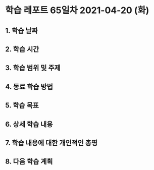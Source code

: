 # 학습 레포트 65일차 2021-04-20 (화)

## 1. 학습 날짜

## 2. 학습 시간

## 3. 학습 범위 및 주제

## 4. 동료 학습 방법

## 5. 학습 목표

## 6. 상세 학습 내용

## 7. 학습 내용에 대한 개인적인 총평

## 8. 다음 학습 계획
